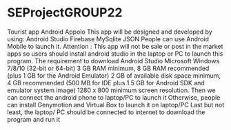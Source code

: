 # SEProjectGROUP22
Tourist app Android Appolo
This app will be designed and developed by using:
Android Studio
Firebase
MySqlite
JSON
People can use Android Mobile to launch it. 
Attention : This app will not be sale or post in the market apps so users should install android studio in the laptop or PC to launch this program.
The requirement to download Android Studio
Microsoft Windows 7/8/10 (32-bit or 64-bit)
3 GB RAM minimum, 8 GB RAM recommended (plus 1 GB for the Android Emulator)
2 GB of available disk space minimum, 4 GB recommended (500 MB for IDE plus 1.5 GB for Android SDK and emulator system image)
1280 x 800 minimum screen resolution.
Then we can connect the android phone to laptop/PC to launch it
Otherwise, people can install Genymotion and Virtual Box to launch it on laptop/PC
Last but not least, the laptop/ PC should be connected to internet to download the program and run it
